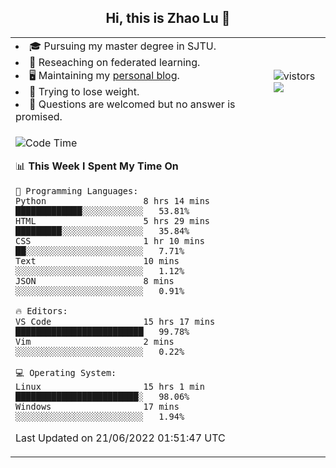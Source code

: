 <h2 align="center"> Hi, this is Zhao Lu 👋</h2>

<table style="overflow:hidden;">
    <tr> 
        <td>
            <li>🎓 Pursuing my master degree in SJTU.</li>
            <li>🌱 Reseaching on federated learning.</li>
            <li>🖥️ Maintaining my <a href="https://ifarewell.xyz">personal blog</a>.</li>
            <li>💪 Trying to lose weight.</li>
            <li>💬 Questions are welcomed but no answer is promised.</li> 
        </td>
        <td>
            <img src="https://visitor-badge.glitch.me/badge?page_id=ifarewell" alt="vistors" />
        <br>
          <img src="https://github-readme-stats.vercel.app/api?username=ifarewell&theme=graywhite&hide=prs,contribs&show_icons=true&hide_border=true&icon_color=CE1D2D&text_color=718096&bg_color=ffffff&hide_title=true" />
        </td>
    </tr>
    <tr>
        <td colspan="2">
            
<!--START_SECTION:waka-->
![Code Time](http://img.shields.io/badge/Code%20Time-208%20hrs%2013%20mins-blue)

📊 **This Week I Spent My Time On** 

```text
💬 Programming Languages: 
Python                   8 hrs 14 mins       █████████████░░░░░░░░░░░░   53.81% 
HTML                     5 hrs 29 mins       █████████░░░░░░░░░░░░░░░░   35.84% 
CSS                      1 hr 10 mins        ██░░░░░░░░░░░░░░░░░░░░░░░   7.71% 
Text                     10 mins             ░░░░░░░░░░░░░░░░░░░░░░░░░   1.12% 
JSON                     8 mins              ░░░░░░░░░░░░░░░░░░░░░░░░░   0.91%

🔥 Editors: 
VS Code                  15 hrs 17 mins      █████████████████████████   99.78% 
Vim                      2 mins              ░░░░░░░░░░░░░░░░░░░░░░░░░   0.22%

💻 Operating System: 
Linux                    15 hrs 1 min        ████████████████████████░   98.06% 
Windows                  17 mins             ░░░░░░░░░░░░░░░░░░░░░░░░░   1.94%

```


 Last Updated on 21/06/2022 01:51:47 UTC
<!--END_SECTION:waka-->
            
</td></tr>
</table>

